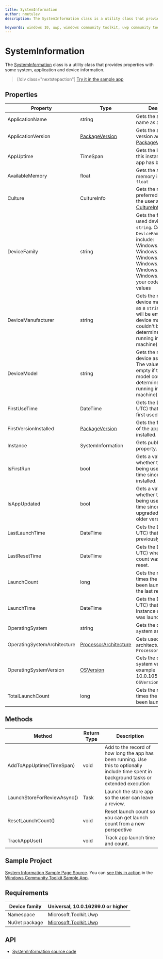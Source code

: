 ```yaml
---
title: SystemInformation
author: nmetulev
description: The SystemInformation class is a utility class that provides properties with some system, application and device information.

keywords: windows 10, uwp, windows community toolkit, uwp community toolkit, uwp toolkit, SystemInformation
---
```


# SystemInformation

The [SystemInformation](/dotnet/api/microsoft.toolkit.uwp.helpers.systeminformation?view=uwp-toolkit-dotnet) class is a utility class that provides properties with some system, application and device information.

> [!div class="nextstepaction"]
> [Try it in the sample app](uwpct://Helpers?sample=SystemInformation)

## Properties

| Property | Type | Description |
| -- | -- | -- |
| ApplicationName | string | Gets the application's name as a `string` |
| ApplicationVersion | [PackageVersion](/uwp/api/Windows.ApplicationModel.PackageVersion) | Gets the application's version as a [PackageVersion](/uwp/api/Windows.ApplicationModel.PackageVersion) |
| AppUptime | TimeSpan | Gets the length of time this instance of the app has been running. |
| AvailableMemory | float | Gets the available memory in _MB_ as a `float` |
| Culture | CultureInfo | Gets the most preferred language by the user as a [CultureInfo](/dotnet/api/system.globalization.cultureinfo) |
| DeviceFamily | string | Gets the family of used device as a `string`. Common `DeviceFamily` values include: Windows.Desktop, Windows.Mobile, Windows.Xbox, Windows.Holographic, Windows.Team, Windows.IoT. Prepare your code for other values |
| DeviceManufacturer | string | Gets the name of device manufacturer as a `string`. The value will be empty if the device manufacturer couldn't be determined (ex: when running in a virtual machine). |
| DeviceModel | string | Gets the model of the device as a `string`. The value will be empty if the device model couldn't be determined (ex: when running in a virtual machine). |
| FirstUseTime | DateTime | Gets the DateTime (in UTC) that the app as first used. |
| FirstVersionInstalled | [PackageVersion](/uwp/api/Windows.ApplicationModel.PackageVersion) | Gets the first version of the app that was installed. |
| Instance | SystemInformation | Gets public singleton property. |
| IsFirstRun | bool | Gets a value indicating whether the app is being used for the first time since it was installed. |
| IsAppUpdated | bool | Gets a value indicating whether the app is being used for the first time since being upgraded from an older version. |
| LastLaunchTime | DateTime | Gets the DateTime (in UTC) that this was previously launched. |
| LastResetTime | DateTime | Gets the DateTime (in UTC) when the launch count was previously reset. |
| LaunchCount | long | Gets the number of times the app has been launched since the last reset. |
| LaunchTime | DateTime | Gets the DateTime (in UTC) that this instance of the app was launched. |
| OperatingSystem | string | Gets the operating system as a `string` |
| OperatingSystemArchitecture | [ProcessorArchitecture](/uwp/api/Windows.System.ProcessorArchitecture) | Gets used processor architecture as `ProcessorArchitecture` |
| OperatingSystemVersion | [OSVersion](/dotnet/api/microsoft.toolkit.uwp.helpers.osversion) | Gets the operating system version (for example 10.0.10586.0) as `OSVersion` structure |
| TotalLaunchCount | long | Gets the number of times the app has been launched. |

## Methods

| Method | Return Type | Description |
| ------ | ----------- | -- |
| AddToAppUptime(TimeSpan) | void | Add to the record of how long the app has been running. Use this to optionally include time spent in background tasks or extended execution |
| LaunchStoreForReviewAsync() | Task | Launch the store app so the user can leave a review. |
| ResetLaunchCount() | void | Reset launch count so you can get launch count from a new perspective |
| TrackAppUse() | void | Track app launch time and count. |

## Sample Project

[System Information Sample Page Source](https://github.com/windows-toolkit/WindowsCommunityToolkit/tree/rel/7.0.0/Microsoft.Toolkit.Uwp.SampleApp/SamplePages/SystemInformation). You can [see this in action](uwpct://Helpers?sample=SystemInformation) in the [Windows Community Toolkit Sample App](https://aka.ms/windowstoolkitapp).

## Requirements

| Device family | Universal, 10.0.16299.0 or higher |
| --- | --- |
| Namespace | Microsoft.Toolkit.Uwp |
| NuGet package | [Microsoft.Toolkit.Uwp](https://www.nuget.org/packages/Microsoft.Toolkit.Uwp/) |

## API

* [SystemInformation source code](https://github.com/windows-toolkit/WindowsCommunityToolkit/blob/rel/7.0.0/Microsoft.Toolkit.Uwp/Helpers/SystemInformation.cs)